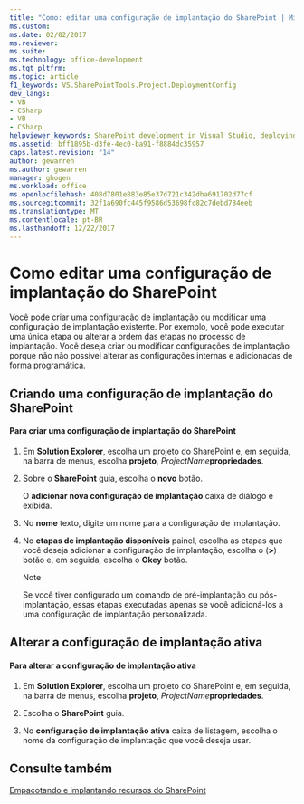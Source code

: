 ```yaml
---
title: "Como: editar uma configuração de implantação do SharePoint | Microsoft Docs"
ms.custom: 
ms.date: 02/02/2017
ms.reviewer: 
ms.suite: 
ms.technology: office-development
ms.tgt_pltfrm: 
ms.topic: article
f1_keywords: VS.SharePointTools.Project.DeploymentConfig
dev_langs:
- VB
- CSharp
- VB
- CSharp
helpviewer_keywords: SharePoint development in Visual Studio, deploying
ms.assetid: bff1895b-d3fe-4ec0-ba91-f8884dc35957
caps.latest.revision: "14"
author: gewarren
ms.author: gewarren
manager: ghogen
ms.workload: office
ms.openlocfilehash: 408d7801e883e85e37d721c342dba691702d77cf
ms.sourcegitcommit: 32f1a690fc445f9586d53698fc82c7debd784eeb
ms.translationtype: MT
ms.contentlocale: pt-BR
ms.lasthandoff: 12/22/2017
---
```

# <a name="how-to-edit-a-sharepoint-deployment-configuration"></a>Como editar uma configuração de implantação do SharePoint
  Você pode criar uma configuração de implantação ou modificar uma configuração de implantação existente. Por exemplo, você pode executar uma única etapa ou alterar a ordem das etapas no processo de implantação. Você deseja criar ou modificar configurações de implantação porque não não possível alterar as configurações internas e adicionadas de forma programática.  
  
## <a name="creating-a-sharepoint-deployment-configuration"></a>Criando uma configuração de implantação do SharePoint  
  
#### <a name="to-create-a-sharepoint-deployment-configuration"></a>Para criar uma configuração de implantação do SharePoint  
  
1.  Em **Solution Explorer**, escolha um projeto do SharePoint e, em seguida, na barra de menus, escolha **projeto**, *ProjectName***propriedades**.  
  
2.  Sobre o **SharePoint** guia, escolha o **novo** botão.  
  
     O **adicionar nova configuração de implantação** caixa de diálogo é exibida.  
  
3.  No **nome** texto, digite um nome para a configuração de implantação.  
  
4.  No **etapas de implantação disponíveis** painel, escolha as etapas que você deseja adicionar a configuração de implantação, escolha o (**>**) botão e, em seguida, escolha o **Okey** botão.  
  
    > [!NOTE]  
    >  Se você tiver configurado um comando de pré-implantação ou pós-implantação, essas etapas executadas apenas se você adicioná-los a uma configuração de implantação personalizada.  
  
## <a name="changing-the-active-deployment-configuration"></a>Alterar a configuração de implantação ativa  
  
#### <a name="to-change-the-active-deployment-configuration"></a>Para alterar a configuração de implantação ativa  
  
1.  Em **Solution Explorer**, escolha um projeto do SharePoint e, em seguida, na barra de menus, escolha **projeto**, *ProjectName***propriedades**.  
  
2.  Escolha o **SharePoint** guia.  
  
3.  No **configuração de implantação ativa** caixa de listagem, escolha o nome da configuração de implantação que você deseja usar.  
  
## <a name="see-also"></a>Consulte também  
 [Empacotando e implantando recursos do SharePoint](../sharepoint/packaging-and-deploying-sharepoint-solutions.md)  
  
  